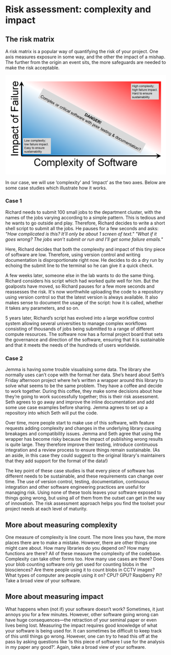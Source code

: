 # Risk assessment: complexity and impact

## The risk matrix

A risk matrix is a popular way of quantifying the risk of your project. 
One axis measures exposure in some way, and the other the impact of a mishap.
The further from the origin an event sits, the more safeguards are needed to make the risk acceptable.

![Impact vs complexity risk matrix](../../figures/risk_matrix.png)

In our case, we will use ‘complexity’ and ‘impact’ as the two axes. Below are some case studies which illustrate how it works.

### Case 1
Richard needs to submit 100 small jobs to the department cluster, with the names of the jobs varying according to a simple pattern. This is tedious and he wants to go outside and play. 
Therefore, Richard decides to write a short shell script to submit all the jobs. 
He pauses for a few seconds and asks:
_"How complicated is this? It’ll only be about 1 screen of text."_
_"What if it goes wrong? The jobs won’t submit or run and I’ll get some failure emails."_

Here, Richard decides that both the complexity and impact of this tiny piece of software are low. 
Therefore, using version control and writing documentation is disproportionate right now. 
He decides to do a dry run by echoing the submit line to the terminal so he can give it a quick check.

A few weeks later, someone else in the lab wants to do the same thing. 
Richard considers his script which had worked quite well for him. 
But the goalposts have moved, so Richard pauses for a few more seconds and reassesses the risk.
It's now worthwhile uploading the code to a repository using version control so that the latest version is always available.
It also makes sense to document the usage of the script: how it is called, whether it takes any parameters, and so on.

5 years later, Richard’s script has evolved into a large workflow control system allowing several universities to manage complex workflows  consisting of thousands of jobs being submitted to a range of different compute resources. 
The software now has a formal project board that sets the governance and direction of the software, ensuring that it is sustainable and that it meets the needs of the hundreds of users worldwide.

### Case 2

Jemma is having some trouble visualising some data. 
The library she normally uses can’t cope with the format her data. 
She’s heard about Seth’s Friday afternoon project where he’s written a wrapper around this library to solve what seems to be the same problem. 
They have a coffee and decide to work together. 
During this coffee, they make some decisions about how they’re going to work successfully together; this is their risk assessment. 
Seth agrees to go away and improve the inline documentation and add some use case examples before sharing. 
Jemma agrees to set up a repository into which Seth will put the code.

Over time, more people start to make use of this software, with feature requests adding complexity and changes in the underlying library causing breakages and compatibility issues. 
Jemma and Seth agree that using the wrapper has become risky because the impact of publishing wrong results is quite large.
They therefore improve their testing, introduce continuous integration and a review process to ensure things remain sustainable. (As an aside, in this case they could suggest to the original library's maintainers that they add support for the format of the data!)

The key point of these case studies is that every piece of software has different needs to be sustainable, and these requirements can change over time. 
The use of version control, testing, documentation, continuous integration and other software engineering practices are useful for managing risk. 
Using none of these tools leaves your software exposed to things going wrong, but using all of them from the outset can get in the way of innovation.
The risk assessment approach helps you find the toolset your project needs at each level of maturity. 

## More about measuring complexity
One measure of complexity is line count.
The more lines you have, the more places there are to make a mistake. 
However, there are other things one might care about.
How many libraries do you depend on? How many functions are there? All of these measure the complexity of the codebase.
Complexity can take other forms too.
How many use cases are there?
Does your blob counting software only get used for counting blobs in the biosciences?
Are there people using it to count blobs in CCTV images?
What types of computer are people using it on?
CPU? GPU? Raspberry Pi?
Take a broad view of your software.

## More about measuring impact
What happens when (not if) your software doesn’t work?
Sometimes, it just annoys you for a few minutes.
However, other software going wrong can have huge consequences—the retraction of your seminal paper or even lives being lost.
Measuring the impact requires good knowledge of what your software is being used for.
It can sometimes be difficult to keep track of this until things go wrong.
However, one can try to head this off at the pass by asking questions like ‘is this piece of software I use for the analysis in my paper any good?’.
Again, take a broad view of your software.